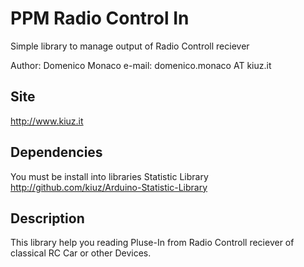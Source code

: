 # PPM Radio Control In
Simple library to manage output of Radio Controll reciever

Author: Domenico Monaco
e-mail: domenico.monaco AT kiuz.it

## Site
http://www.kiuz.it

## Dependencies
You must be install into libraries Statistic Library
http://github.com/kiuz/Arduino-Statistic-Library

## Description
This library help you reading Pluse-In from Radio Controll reciever of classical RC Car or other Devices.
